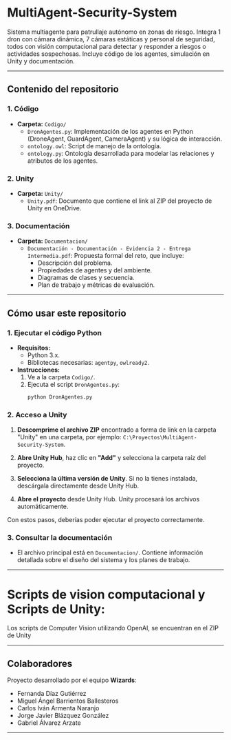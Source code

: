 # MultiAgent-Security-System  

Sistema multiagente para patrullaje autónomo en zonas de riesgo. Integra 1 dron con cámara dinámica, 7 cámaras estáticas y personal de seguridad, todos con visión computacional para detectar y responder a riesgos o actividades sospechosas. Incluye código de los agentes, simulación en Unity y documentación.  

---
## Contenido del repositorio

### 1. Código
- **Carpeta:** `Codigo/`
  - `DronAgentes.py`: Implementación de los agentes en Python (DroneAgent, GuardAgent, CameraAgent) y su lógica de interacción.
  - `ontology.owl`: Script de manejo de la ontología.
  - `ontology.py`: Ontología desarrollada para modelar las relaciones y atributos de los agentes.

### 2. Unity
- **Carpeta:** `Unity/`
  - `Unity.pdf`: Documento que contiene el link al ZIP del proyecto de Unity en OneDrive.
    
 ### 3. Documentación
- **Carpeta:** `Documentacion/`
  - `Documentación - Documentación - Evidencia 2 - Entrega Intermedia.pdf`: Propuesta formal del reto, que incluye:
    - Descripción del problema.
    - Propiedades de agentes y del ambiente.
    - Diagramas de clases y secuencia.
    - Plan de trabajo y métricas de evaluación.

---

## Cómo usar este repositorio

### 1. Ejecutar el código Python
- **Requisitos:**
  - Python 3.x.
  - Bibliotecas necesarias: `agentpy`, `owlready2`.
- **Instrucciones:**
  1. Ve a la carpeta `Codigo/`.
  2. Ejecuta el script `DronAgentes.py`:
     ```bash
     python DronAgentes.py
     ```
### 2. Acceso a Unity

1. **Descomprime el archivo ZIP** encontrado a forma de link en la carpeta "Unity" en una carpeta, por ejemplo: `C:\Proyectos\MultiAgent-Security-System`.  

2. **Abre Unity Hub**, haz clic en **"Add"** y selecciona la carpeta raíz del proyecto.  

3. **Selecciona la última versión de Unity**. Si no la tienes instalada, descárgala directamente desde Unity Hub.  

4. **Abre el proyecto** desde Unity Hub. Unity procesará los archivos automáticamente.  

Con estos pasos, deberías poder ejecutar el proyecto correctamente.

### 3. Consultar la documentación
- El archivo principal está en `Documentacion/`. Contiene información detallada sobre el diseño del sistema y los planes de trabajo.

---

# Scripts de vision computacional y  Scripts de Unity:
Los scripts de Computer Vision utilizando OpenAI, se encuentran en el ZIP de Unity

---
## Colaboradores

Proyecto desarrollado por el equipo **Wizards**:
- Fernanda Díaz Gutiérrez
- Miguel Ángel Barrientos Ballesteros
- Carlos Iván Armenta Naranjo
- Jorge Javier Blázquez González
- Gabriel Álvarez Arzate

---
